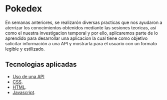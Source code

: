 # Pokedex

En semanas anteriores, se realizarón diversas practicas que nos ayudaron a aterrizar los conocimientos obtenidos mediante las sesiones teoricas, así como el nuestra investigacion temporal y por ello, aplicaremos parte de lo aprendido para desarrollar una aplicacion la cual tiene como objetivo solicitar información a una API y mostrarla para el usuario con un formato legible y estilizado. 


## Tecnologias aplicadas
- [Uso de una API](https://pokeapi.co/)
- [CSS](https://github.com/Dvashe/Pokedex/blob/main/Js/Pokedex.css).
- [HTML](https://github.com/Dvashe/Pokedex/blob/main/Js/Pokedex.html). 
- [Javascript](https://github.com/Dvashe/Pokedex/blob/main/Js/Pokedex.js).
